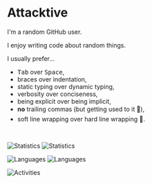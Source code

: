# Attacktive

I'm a random GitHub user.

I enjoy writing code about random things.

I usually prefer...
- <kbd>Tab</kbd> over <kbd>Space</kbd>,
- braces over indentation,
- static typing over dynamic typing,
- verbosity over conciseness,
- being explicit over being implicit,
- **no** trailing commas (but getting used to it 🫤),
- soft line wrapping over hard line wrapping 💢.

<br>

![Statistics](https://raw.githubusercontent.com/Attacktive/github-stats/master/generated/overview.svg#gh-light-mode-only "Statistics")
![Statistics](https://raw.githubusercontent.com/Attacktive/github-stats/master/generated/overview.svg#gh-dark-mode-only "Statistics")

![Languages](https://raw.githubusercontent.com/Attacktive/github-stats/master/generated/languages.svg#gh-light-mode-only "Languages")
![Languages](https://raw.githubusercontent.com/Attacktive/github-stats/master/generated/languages.svg#gh-dark-mode-only "Languages")

![Activities](https://github-profile-summary-cards.vercel.app/api/cards/profile-details?username=Attacktive&theme=2077 "Activities")
